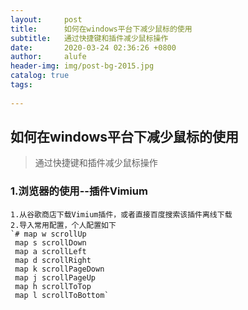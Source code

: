 ```yaml
---
layout:     post   				    
title:      如何在windows平台下减少鼠标的使用				
subtitle:   通过快捷键和插件减少鼠标操作  
date:       2020-03-24 02:36:26 +0800		
author:     alufe					
header-img: img/post-bg-2015.jpg 	
catalog: true 						
tags:							
   
---
```


## 如何在windows平台下减少鼠标的使用
>通过快捷键和插件减少鼠标操作

### 1.浏览器的使用--插件Vimium
    1.从谷歌商店下载Vimium插件，或者直接百度搜索该插件离线下载
    2.导入常用配置，个人配置如下
    `# map w scrollUp
     map s scrollDown
     map a scrollLeft
     map d scrollRight
     map k scrollPageDown
     map j scrollPageUp
     map h scrollToTop
     map l scrollToBottom`

  
